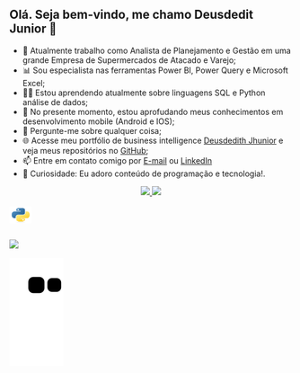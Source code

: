 ## Olá. Seja bem-vindo, me chamo Deusdedit Junior 👋


- 🏤 Atualmente trabalho como Analista de Planejamento e Gestão em uma grande Empresa de Supermercados de Atacado e Varejo;
- 📊 Sou especialista nas ferramentas Power BI, Power Query e Microsoft Excel;
- 👨‍💻 Estou aprendendo atualmente sobre linguagens SQL e Python análise de dados;
- 📳 No presente momento, estou aprofudando meus conhecimentos em desenvolvimento mobile (Android e IOS);
- 💬 Pergunte-me sobre qualquer coisa;
- 🌐 Acesse meu portfólio de business intelligence [Deusdedith Jhunior](https://deusdedithjhunior.github.io/DeusdeditJunior-Portfolio-Projetos/) e veja meus repositórios no [GitHub](https://github.com/DeusdedithJhunior?tab=repositories);
- 📫 Entre em contato comigo por [E-mail](deusdedithjhunior@gmail.com) ou [LinkedIn](https://www.linkedin.com/in/deusdedit-junior/)
- 🔭 Curiosidade: Eu adoro conteúdo de programação e tecnologia!.

<div align="center">
  <a href="https://github.com/DeusdedithJhunior ">
  <img height="180em" src="https://github-readme-stats.vercel.app/api?username=DeusdedithJhunior&show_icons=true&theme=dark&include_all_commits=true&count_private=true"/>
  <img height="180em" src="https://github-readme-stats.vercel.app/api/top-langs/?username=DeusdedithJhunior&layout=compact&langs_count=7&theme=dark"/>
</div>

<div style="display: inline_block"><br>
  <img align="center" alt="Junior-Python" height="30" width="40" src="https://raw.githubusercontent.com/devicons/devicon/master/icons/python/python-original.svg">
</div>
  
  ##
 
<div> 
  <a href="https://www.youtube.com/user/jhuninhuhr" target="_blank"><img src="https://img.shields.io/badge/YouTube-FF0000?style=for-the-badge&logo=youtube&logoColor=white" target="_blank"></a>
 
  ![Snake animation](https://github.com/rafaballerini/rafaballerini/blob/output/github-contribution-grid-snake.svg)
 
</div>
